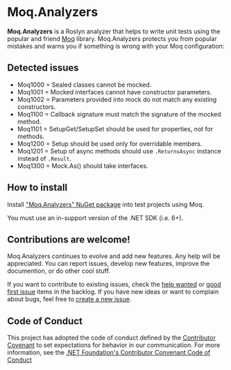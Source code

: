 # Moq.Analyzers

**Moq.Analyzers** is a Roslyn analyzer that helps to write unit tests using the popular and friend
[Moq](https://github.com/devlooped/moq) library. Moq.Analyzers protects you from popular mistakes and warns you if
something is wrong with your Moq configuration:

## Detected issues

* Moq1000 = Sealed classes cannot be mocked.
* Moq1001 = Mocked interfaces cannot have constructor parameters.
* Moq1002 = Parameters provided into mock do not match any existing constructors.
* Moq1100 = Callback signature must match the signature of the mocked method.
* Moq1101 = SetupGet/SetupSet should be used for properties, not for methods.
* Moq1200 = Setup should be used only for overridable members.
* Moq1201 = Setup of async methods should use `.ReturnsAsync` instance instead of `.Result`.
* Moq1300 = Mock.As() should take interfaces.

## How to install

Install ["Moq.Analyzers" NuGet package](https://www.nuget.org/packages/Moq.Analyzers) into test projects using Moq.

You must use an in-support version of the .NET SDK (i.e. 6+).

## Contributions are welcome!

Moq.Analyzers continues to evolve and add new features. Any help will be appreciated. You can report issues,
develop new features, improve the documention, or do other cool stuff.

If you want to contribute to existing issues, check the
[help wanted](https://github.com/rjmurillo/moq.analyzers/labels/help%20wanted) or
[good first issue](https://github.com/rjmurillo/moq.analyzers/labels/good%20first%20issue) items in the backlog.
If you have new ideas or want to complain about bugs, feel free to [create a new issue](https://github.com/rjmurillo/moq.analyzers/issues/new).

## Code of Conduct

This project has adopted the code of conduct defined by the
[Contributor Covenant](https://www.contributor-covenant.org/) to set expectations for behavior in our communication.
For more information, see the [.NET Foundation's Contributor Convenant Code of Conduct](https://dotnetfoundation.org/about/policies/code-of-conduct)

